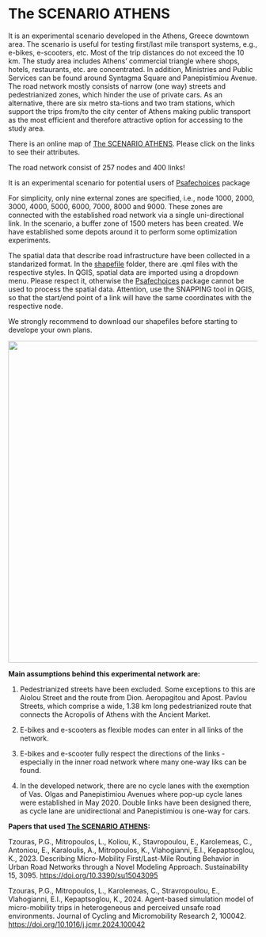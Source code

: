 # The SCENARIO ATHENS
It is an experimental scenario developed in the Athens, Greece downtown area. The scenario is useful for testing first/last mile transport systems, e.g., e-bikes, e-scooters, etc. Most of the trip distances do not exceed the 10 km. The study area includes Athens’ commercial triangle where shops, hotels, restaurants, etc. are concentrated. In addition, Ministries and Public Services can be found around Syntagma Square and Panepistimiou Avenue. The road network mostly consists of narrow (one way) streets and pedestrianized zones, which hinder the use of private cars. As an alternative, there are six metro sta-tions and two tram stations, which support the trips from/to the city center of Athens making public transport as the most efficient and therefore attractive option for accessing to the study area. 

There is an online map of [The SCENARIO ATHENS](https://lotentua.github.io/The_Scenario_Athens). Please click on the links to see their attributes.

The road network consist of 257 nodes and 400 links!

It is an experimental scenario for potential users of [Psafechoices](https://github.com/lotentua/Perceived_safety_choices/tree/main/Psafechoices) package

For simplicity, only nine external zones are specified, i.e., node 1000, 2000, 3000, 4000, 5000, 6000, 7000, 8000 and 9000. These zones are connected with the established road network via a single uni-directional link. In the scenario, a buffer zone of 1500 meters has been created. We have established some depots around it to perform some optimization experiments.

The spatial data that describe road infrastructure have been collected in a standarized format. In the [shapefile](https://github.com/lotentua/Perceived_safety_choices/tree/main/scenario_athens/shapefiles) folder, there are .qml files  with the respective styles. In QGIS, spatial data are imported using a dropdown menu. Please respect it, otherwise the [Psafechoices](https://github.com/lotentua/Perceived_safety_choices/tree/main/Psafechoices) package cannot be used to process the spatial data. Attention, use the SNAPPING tool in QGIS, so that the start/end point of a link will have the same coordinates with the respective node.

We strongly recommend to download our shapefiles before starting to develope your own plans.

<img src="https://github.com/lotentua/Perceived_safety_choices/assets/121678451/2bd4a5aa-6483-4e37-aa35-5d66b6832f95" height="650">

**Main assumptions behind this experimental network are:**
1) Pedestrianized streets have been excluded. Some exceptions to this are Aiolou Street and the route from Dion. Aeropagitou and Apost. Pavlou Streets, which comprise a wide, 1.38 km long pedestrianized route that connects the Acropolis of Athens with the Ancient Market.

2) E-bikes and e-scooters as flexible modes can enter in all links of the network.

3) E-bikes and e-scooter fully respect the directions of the links - especially in the inner road network where many one-way liks can be found.

4) In the developed network, there are no cycle lanes with the exemption of Vas. Olgas and Panepistimiou Avenues where pop-up cycle lanes were established in May 2020. Double links have been designed there, as cycle lane are unidirectional and Panepistimiou is one-way for cars.
  
**Papers that used [The SCENARIO ATHENS](https://lotentua.github.io/The_Scenario_Athens):**

Tzouras, P.G., Mitropoulos, L., Koliou, K., Stavropoulou, E., Karolemeas, C., Antoniou, E., Karaloulis, A., Mitropoulos, K., Vlahogianni, E.I., Kepaptsoglou, K., 2023. Describing Micro-Mobility First/Last-Mile Routing Behavior in Urban Road Networks through a Novel Modeling Approach. Sustainability 15, 3095. https://doi.org/10.3390/su15043095

Tzouras, P.G., Mitropoulos, L., Karolemeas, C., Stravropoulou, E., Vlahogianni, E.I., Kepaptsoglou, K., 2024. Agent-based simulation model of micro-mobility trips in heterogeneous and perceived unsafe road environments. Journal of Cycling and Micromobility Research 2, 100042. https://doi.org/10.1016/j.jcmr.2024.100042

